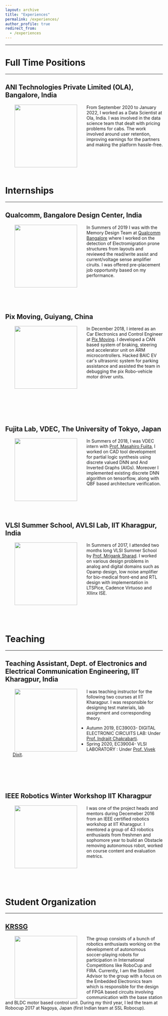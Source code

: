 ```yaml
---
layout: archive
title: "Experiences"
permalink: /experiences/
author_profile: true
redirect_from:
  - /experiences
---
```


---


# Full Time Positions

___

## ANI Technologies Private Limited (OLA), Bangalore, India

<img style="float: left;" src="/images/qualcomm.png" width="200" height="200" hspace="30">

From September 2020 to January 2022, I worked as a Data Scientist at Ola, India. I was involved in the data science team that dealt with pricing problems for cabs. The work involved around user retention, improving earnings for the partners and making the platform hassle-free.

<br/><br/>
<br/><br/>

# Internships

___

## Qualcomm, Bangalore Design Center, India

<img style="float: left;" src="/images/qualcomm.png" width="200" height="200" hspace="30">

In Summers of 2019 I was with the Memory Design Team at [Qualcomm Bangalore](https://www.qualcomm.com/company/locations/india) where I worked on the detection of Electromigration prone structures from layouts and reviewed the read/write assist and current/voltage sense amplifier ciruits. I was offered pre-placement job opportunity based on my performance.

<br/><br/>
<br/><br/>

## Pix Moving, Guiyang, China

<img style="float: left;" src="/images/pix_moving.png" width="200" height="200" hspace="30">

In December 2018, I intered as an Car Electronics and Control Engineer at [Pix Moving](https://www.pixmoving.com/). I developed a CAN based system of braking, steering and accelerator unit on ARM microcontrollers. Hacked BAIC EV car's ultrasonic system for parking assistance and assisted the team in debugging the pix Robo-vehicle motor driver units.

<br/><br/>
<br/><br/>
<br/><br/>

## Fujita Lab, VDEC, The University of Tokyo, Japan

<img style="float: left;" src="/images/fujita_lab.png" width ="200" height="200" hspace="30">

In Summers of 2018, I was VDEC intern with [Prof. Masahiro Fujita](https://www.cad.t.u-tokyo.ac.jp/en/Member/), I worked on CAD tool development for partial logic synthesis using discrete valued DNN and And Inverted Graphs (AIGs). Moreover I implemented existing discrete DNN algorithm on tensorflow, along with QBF based architecture verification.


<br/><br/>
<br/><br/>

## VLSI Summer School, AVLSI Lab, IIT Kharagpur, India

<img style="float: left;" src="/images/AVLSI.png" width="200" height="200" hspace="30">

In Summers of 2017, I attended two months long VLSI Summer School by [Prof. Mrigank Sharad](https://www.linkedin.com/in/mrigank-sharad-b2835b7/?originalSubdomain=in). I worked on various design problems in analog and digital domains such as Opamp design, low noise amplifier for bio-medical front-end and RTL design with implementation in LTSPice, Cadence Virtuoso and XIlinx ISE.

<br/><br/>
<br/><br/>


# Teaching

____

## Teaching Assistant, Dept. of Electronics and Electrical Communication Engineering, IIT Kharagpur, India

<img style="float: left;" src="/images/kgp.png" width="200" height="200" hspace="30">

I was teaching instructor for the following two courses at IIT Kharagpur. I was responsible for designing test materials, lab assignment and corresponding theory.

- Autumn 2019, EC39003- DIGITAL ELECTRONIC CIRCUITS LAB: Under [Prof. Indrajit Chakrabarti](http://www.iitkgp.ac.in/department/EC/faculty/ec-indrajit).
- Spring 2020, EC39004- VLSI LABORATORY : Under [Prof. Vivek Dixit](http://www.iitkgp.ac.in/department/EC/faculty/ec-vdixit).


<br/><br/>
<br/><br/>

## IEEE Robotics Winter Workshop IIT Kharagpur

<img style="float: left;" src="/images/wws.png" width="200" height="200" hspace="30">

I was one of the project heads and mentors during Decemeber 2016 from an IEEE certified robotics workshop at IIT Kharagpur. I mentored a group of 43 robotics enthusiasts from freshmen and sophomore year to build an Obstacle removing autonomous robot, worked on course content and evaluation metrics.

<br/><br/>
<br/><br/>

# Student Organization

___

## [KRSSG](https://krssg.in/index.html)

<img style="float: left;" src="/images/krssg.png" width="200" height="200" hspace="30">

The group consists of a bunch of robotics enthusiasts working on the development of autonomous soccer-playing robots for participation in International Competitions like RoboCup and FIRA. Currently, I am the Student Advisor to the group with a focus on the Embedded Electronics team which is responsible for the design of FPGA based circuits involving communication with the base station and BLDC motor based control unit. During my third year, I led the team at Robocup 2017 at Nagoya, Japan (first Indian team at SSL Robocup).

<!-- <br/><br/>
<br/><br/>

## Analog PUF

<img style="float: left;" src="/images/puf.png" width="200" height="200" hspace="30">

The project was an extension of my training at VLSI Summer School IIT Kharagpur, guided by [Prof. Mrigank Sharad](https://www.linkedin.com/in/mrigank-sharad-b2835b7/?originalSubdomain=in), presently at Dep. of Engineering Entrepreneurship IIT Kharagpur prev. Dept of E&ECE, IIT Kharagpur. The aim of the project is to design a low power multi-bit adaptive SRAM topology-based analog PUF which variations generated from the mismatch in the current mirror structures considered as bitcell. The other contributors of the project include Dhruv Thapar and Nikhil Bhelave Dept. of EE, IIT Kharagpur.

<br/><br/>
<br/><br/>

## Side Channel Analysis of Block Cipher GIFT

<img style="float: left;" src="/images/seal_lab.png" width="200" height="200" hspace="30">

This project was my final year BTech project under [Prof. Debdeep Mukhopadhyay](https://cse.iitkgp.ac.in/~debdeep/), CSE IIT Kharagpur. The project includes implementation of block cipher GIFT on FPGA, followed by its side-channel analysis using power traces (CPA attack was used), and then looking for the vulnerability in the threshold implementation of the cipher. Sayandeep Saha (PhD Student), SEAL Lab, CSE IIT Kharagpur was my mentor in this project.

<br/><br/>

## Rehabilitation Robotics

<img style="float: left;" src="/images/soft_computing.png" width="200" height="200" hspace="30">

The group aims to develop an exoskeleton for the lower extremity of the human body consisting of actuators and feedback sensors, to impart a locomotive ability to the physically disabled people. For measuring the gait cycle collection of nodes consisting of IMU and RF module was developed.  Advised by [Prof D. K Pratihar](https://www1.iitkgp.ac.in/fac-profiles/showprofile.php?empcode=bUmdQ&depts_name=ME) and mentored by Abhishek Rudrapal (PhD Student) at Dep. ME IIT Kharagpur. 

<br/><br/>
<br/><br/> -->
